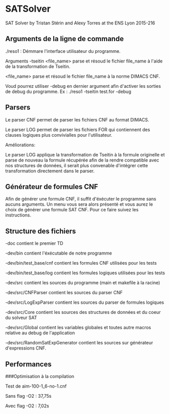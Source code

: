# SATSolver
SAT Solver by Tristan Stérin and Alexy Torres at the ENS Lyon 2015-216

## Arguments de la ligne de commande
./reso1 : Démmare l'interface utilisateur du programme.

Arguments
-tseitin <file_name> parse et résoud le fichier file_name à l'aide de la transformation de Tseitin.

<file_name> parse et résoud le fichier file_name à la norme DIMACS CNF.

Voud pourrez utiliser -debug en dernier argument afin d'activer les sorties de debug du programme.
Ex : ./reso1 -tseitin test.for -debug

## Parsers
Le parser CNF permet de parser les fichiers CNF au format DIMACS.

Le parser LOG permet de parser les fichiers FOR qui contiennent des clauses logiques plus convivialles pour l'utilisateur.

Améliorations:


Le parser LOG applique la transformation de Tseitin à la formule originelle et parse de nouveau la formule récupérée afin de la rendre compatible avec nos structures de données, il serait plus convenable d'intégrer cette transformation directement dans le parser.

## Générateur de formules CNF
Afin de générer une formule CNF, il suffit d'éxécuter le programme sans aucuns arguments. Un menu vous sera alors présenté et vous aurez le choix de générer une formule SAT CNF. Pour ce faire suivez les instructions.

## Structure des fichiers
-doc contient le premier TD

-dev/bin contient l'éxécutable de notre programme

-dev/bin/test_base/cnf contient les formules CNF utilisées pour les tests

-dev/bin/test_base/log contient les formules logiques utilisées pour les tests

-dev/src contient les sources du programme (main et makefile à la racine)

-dev/src/CNFParser contient les sources du parser CNF

-dev/src/LogExpParser contient les sources du parser de formules logiques

-dev/src/Core contient les sources des structures de données et du coeur du solveur SAT

-dev/src/Global contient les variables globales et toutes autre macros relative au debug de l'application

-dev/src/RandomSatExpGenerator contient les sources sur générateur d'expressions CNF.

## Performances
###Optimisation à la compilation

Test de aim-100-1_6-no-1.cnf 

Sans flag -O2 : 37,75s

Avec flag -O2 : 7,02s
